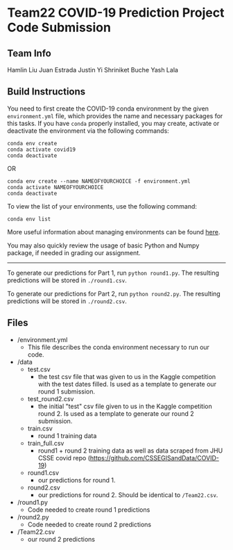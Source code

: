 # Team22 COVID-19 Prediction Project Code Submission

## Team Info

Hamlin Liu
Juan Estrada
Justin Yi
Shriniket Buche
Yash Lala

## Build Instructions

You need to first create the COVID-19 conda environment by the given
`environment.yml` file, which provides the name and necessary packages for this
tasks. If you have `conda` properly installed, you may create, activate or
deactivate the environment via the following commands:

```
conda env create 
conda activate covid19
conda deactivate
```
OR 

```
conda env create --name NAMEOFYOURCHOICE -f environment.yml
conda activate NAMEOFYOURCHOICE
conda deactivate
```

To view the list of your environments, use the following command:
```
conda env list
```

More useful information about managing environments can be found
[here](https://docs.conda.io/projects/conda/en/latest/user-guide/tasks/manage-environments.html).

You may also quickly review the usage of basic Python and Numpy package, if
needed in grading our assignment.

---

To generate our predictions for Part 1, run `python round1.py`. The resulting
predictions will be stored in `./round1.csv`.

To generate our predictions for Part 2, run `python round2.py`. The resulting
predictions will be stored in `./round2.csv`.


## Files

- /environment.yml
  - This file describes the conda environment necessary to run our code. 
- /data
  - test.csv
    - the test csv file that was given to us in the Kaggle competition with
      the test dates filled. Is used as a template to generate our round
      1 submission. 
  - test_round2.csv
    - the initial "test" csv file given to us in the Kaggle competition round
      2. Is used as a template to generate our round 2 submission. 
  - train.csv
    - round 1 training data
  - train_full.csv
    - round1 + round 2 training data as well as data scraped from JHU CSSE
      covid repo (https://github.com/CSSEGISandData/COVID-19)
  - round1.csv 
    - our predictions for round 1.
  - round2.csv 
    - our predictions for round 2. Should be identical to `/Team22.csv`.
- /round1.py
  - Code needed to create round 1 predictions
- /round2.py
  - Code needed to create round 2 predictions
- /Team22.csv
  - our round 2 predictions
